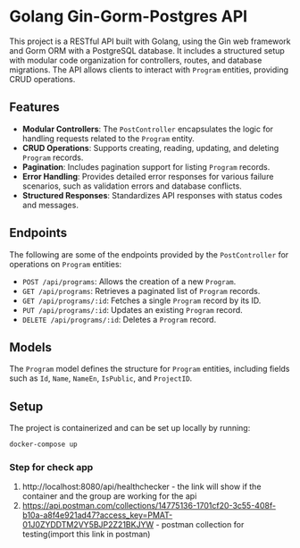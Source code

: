 # Golang Gin-Gorm-Postgres API

This project is a RESTful API built with Golang, using the Gin web framework and Gorm ORM with a PostgreSQL database. It includes a structured setup with modular code organization for controllers, routes, and database migrations. The API allows clients to interact with `Program` entities, providing CRUD operations.

## Features

- **Modular Controllers**: The `PostController` encapsulates the logic for handling requests related to the `Program` entity.
- **CRUD Operations**: Supports creating, reading, updating, and deleting `Program` records.
- **Pagination**: Includes pagination support for listing `Program` records.
- **Error Handling**: Provides detailed error responses for various failure scenarios, such as validation errors and database conflicts.
- **Structured Responses**: Standardizes API responses with status codes and messages.

## Endpoints

The following are some of the endpoints provided by the `PostController` for operations on `Program` entities:

- `POST /api/programs`: Allows the creation of a new `Program`.
- `GET /api/programs`: Retrieves a paginated list of `Program` records.
- `GET /api/programs/:id`: Fetches a single `Program` record by its ID.
- `PUT /api/programs/:id`: Updates an existing `Program` record.
- `DELETE /api/programs/:id`: Deletes a `Program` record.

## Models

The `Program` model defines the structure for `Program` entities, including fields such as `Id`, `Name`, `NameEn`, `IsPublic`, and `ProjectID`.

## Setup

The project is containerized and can be set up locally by running:

```sh
docker-compose up
```
### Step for check app

1. http://localhost:8080/api/healthchecker - the link will show if the container and the group are working for the api
2. https://api.postman.com/collections/14775136-1701cf20-3c55-408f-b10a-a8f4e921ad47?access_key=PMAT-01J0ZYDDTM2VY5BJP2Z21BKJYW - postman collection for testing(import this link in postman)